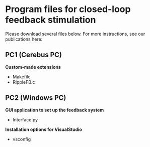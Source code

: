 # Program files for closed-loop feedback stimulation
Please download several files below.
For more instructions, see our publications here: <URL>
## PC1 (Cerebus PC) 
**Custom-made extensions**
  - Makefile
  - RippleFB.c

## PC2 (Windows PC)
**GUI application to set up the feedback system**
  - Interface.py

**Installation options for VisualStudio**
  - vsconfig
